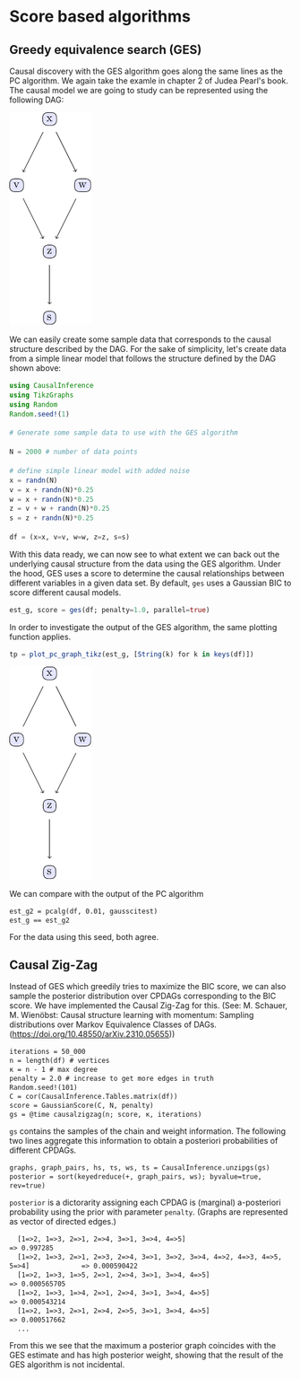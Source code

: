 # Score based algorithms

## Greedy equivalence search (GES)

Causal discovery with the GES algorithm goes along the same lines as the PC algorithm. We again take the examle in chapter 2 of Judea Pearl's book. The causal model we are going to study can be represented using the following DAG:

![True example DAG](https://raw.githubusercontent.com/mschauer/CausalInference.jl/master/assets/true_graph.png)

We can easily create some sample data that corresponds to the causal structure described by the DAG. For the sake of simplicity, let's create data from a simple linear model that follows the structure defined by the DAG shown above:

```Julia
using CausalInference
using TikzGraphs
using Random
Random.seed!(1)

# Generate some sample data to use with the GES algorithm

N = 2000 # number of data points

# define simple linear model with added noise
x = randn(N)
v = x + randn(N)*0.25
w = x + randn(N)*0.25
z = v + w + randn(N)*0.25
s = z + randn(N)*0.25

df = (x=x, v=v, w=w, z=z, s=s)
```

With this data ready, we can now see to what extent we can back out the underlying causal structure from the data using the GES algorithm. Under the hood, GES uses a score to determine the causal relationships between different variables in a given data set. By default, `ges` uses a Gaussian BIC to score different causal models. 

```Julia
est_g, score = ges(df; penalty=1.0, parallel=true)
```

In order to investigate the output of the GES algorithm, the same plotting function applies.

```Julia
tp = plot_pc_graph_tikz(est_g, [String(k) for k in keys(df)])
```

![Example output of GES algorithm](https://raw.githubusercontent.com/mschauer/CausalInference.jl/master/assets/pc_graph_linear.png)

We can compare with the output of the PC algorithm
```
est_g2 = pcalg(df, 0.01, gausscitest)
est_g == est_g2
```
For the data using this seed, both agree.

## Causal Zig-Zag

Instead of GES which greedily tries to maximize the BIC score, we can also sample the posterior distribution over CPDAGs corresponding to the BIC score. We have implemented the Causal Zig-Zag for this.
(See: M. Schauer, M. Wienöbst: Causal structure learning with momentum: Sampling distributions over Markov Equivalence Classes of DAGs. (https://doi.org/10.48550/arXiv.2310.05655))


```
iterations = 50_000
n = length(df) # vertices
κ = n - 1 # max degree
penalty = 2.0 # increase to get more edges in truth
Random.seed!(101)
C = cor(CausalInference.Tables.matrix(df))
score = GaussianScore(C, N, penalty)
gs = @time causalzigzag(n; score, κ, iterations)
```

`gs` contains the samples of the chain and weight information. The following two lines aggregate this information to obtain a posteriori probabilities of different CPDAGs. 

```
graphs, graph_pairs, hs, τs, ws, ts = CausalInference.unzipgs(gs)
posterior = sort(keyedreduce(+, graph_pairs, ws); byvalue=true, rev=true)
```

`posterior` is a dictorarity assigning each CPDAG is (marginal) a-posteriori probability using the prior with parameter `penalty`. (Graphs are represented as vector of directed edges.)

```
  [1=>2, 1=>3, 2=>1, 2=>4, 3=>1, 3=>4, 4=>5]                                           => 0.997285
  [1=>2, 1=>3, 2=>1, 2=>3, 2=>4, 3=>1, 3=>2, 3=>4, 4=>2, 4=>3, 4=>5, 5=>4]             => 0.000590422
  [1=>2, 1=>3, 1=>5, 2=>1, 2=>4, 3=>1, 3=>4, 4=>5]                                     => 0.000565705
  [1=>2, 1=>3, 1=>4, 2=>1, 2=>4, 3=>1, 3=>4, 4=>5]                                     => 0.000543214
  [1=>2, 1=>3, 2=>1, 2=>4, 2=>5, 3=>1, 3=>4, 4=>5]                                     => 0.000517662
  ...
```

From this we see that the maximum a posterior graph coincides with the GES estimate and has high posterior weight, showing that the result of the GES algorithm is not incidental.  
